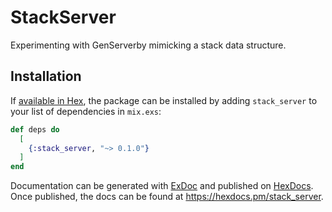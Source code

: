 # StackServer

Experimenting with GenServerby mimicking a stack data structure. 

## Installation

If [available in Hex](https://hex.pm/docs/publish), the package can be installed
by adding `stack_server` to your list of dependencies in `mix.exs`:

```elixir
def deps do
  [
    {:stack_server, "~> 0.1.0"}
  ]
end
```

Documentation can be generated with [ExDoc](https://github.com/elixir-lang/ex_doc)
and published on [HexDocs](https://hexdocs.pm). Once published, the docs can
be found at <https://hexdocs.pm/stack_server>.

